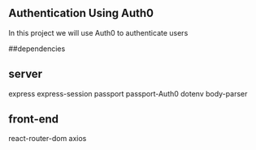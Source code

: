 ## Authentication Using Auth0

In this project we will use Auth0 to authenticate users


##dependencies

server
------------
express
express-session
passport 
passport-Auth0
dotenv
body-parser

front-end
----------
react-router-dom
axios